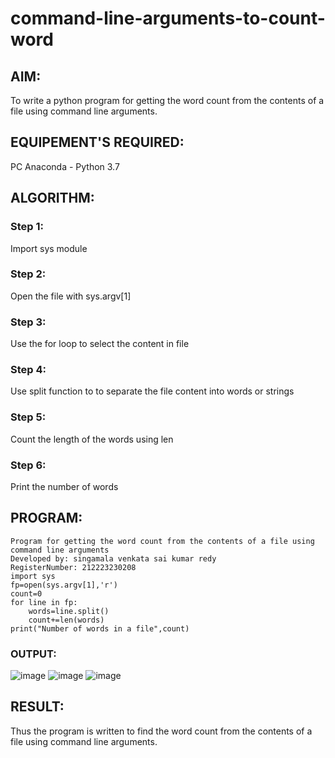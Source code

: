 # command-line-arguments-to-count-word
## AIM:
To write a python program for getting the word count from the contents of a file using command line arguments.
## EQUIPEMENT'S REQUIRED: 
PC
Anaconda - Python 3.7
## ALGORITHM: 
### Step 1:
Import sys module
### Step 2: 
Open the file with sys.argv[1] 
### Step 3: 
Use the for loop to select the content in file
### Step 4:  
Use split function to to separate the file content into words or strings
### Step 5: 
Count the length of the words using len
### Step 6: 
Print the number of words

## PROGRAM:
```
Program for getting the word count from the contents of a file using command line arguments
Developed by: singamala venkata sai kumar redy
RegisterNumber: 212223230208
import sys
fp=open(sys.argv[1],'r')
count=0
for line in fp:
    words=line.split()
    count+=len(words)
print("Number of words in a file",count)
```

### OUTPUT:
![image](https://github.com/23004205/command-line-arguments-to-count-word/assets/138971114/13d9c093-e051-4702-87d5-d70838878e27)
![image](https://github.com/23004205/command-line-arguments-to-count-word/assets/138971114/1e7e61eb-c2ff-4de1-aa4e-9f7c378a3018)
![image](https://github.com/23004205/command-line-arguments-to-count-word/assets/138971114/8f3e0b06-fc62-49db-bb06-a7b3eb0ab7f5)



## RESULT:
Thus the program is written to find the word count from the contents of a file using command line arguments.
